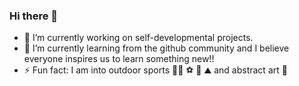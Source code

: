 ### Hi there 👋

<!--
**nicole-mathias/nicole-mathias** is a ✨ _special_ ✨ repository because its `README.md` (this file) appears on your GitHub profile.

Here are some ideas to get you started:
-->

- 🔭 I’m currently working on self-developmental projects.
- 🌱 I’m currently learning from the github community and I believe everyone inspires us to learn something new!!
- ⚡ Fun fact: I am into outdoor sports 🏊🏽 ⚽ 🏓 ⛰️ and abstract art 🎨

